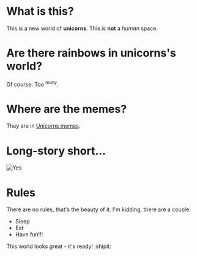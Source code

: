 # What is this?

This is a new world of **unicorns**. This is **not** a _human_ space.

# Are there rainbows in unicorns's world?

Of course. Too <sup>many</sup>. 

# Where are the memes?
They are in [Unicorns memes](https://cheezburger.com/3443205/unicorn-memes-that-will-make-you-lol).

# Long-story short...
![Yes](https://i.pinimg.com/736x/b1/99/b2/b199b2de425ee1b9c80b55e4b08f754d.jpg)

# Rules
There are no rules, that's the beauty of it. I'm kidding, there are a couple:

* Sleep
* Eat
* Have fun!!!

This world looks great - it's ready! :shipit:
